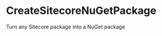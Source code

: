 CreateSitecoreNuGetPackage
==========================

Turn any Sitecore package into a NuGet package
